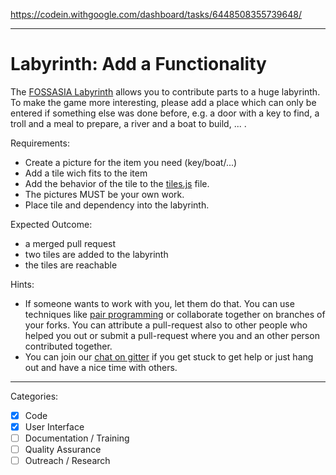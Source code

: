 https://codein.withgoogle.com/dashboard/tasks/6448508355739648/

---

# Labyrinth: Add a Functionality

The [FOSSASIA Labyrinth](https://github.com/fossasia/labyrinth/) allows you to contribute parts to a huge labyrinth.
To make the game more interesting, please add a place which can only be entered if something else was done before,
e.g. a door with a key to find, a troll and a meal to prepare, a river and a boat to build, ... .

Requirements:
- Create a picture for the item you need (key/boat/...)
- Add a tile wich fits to the item
- Add the behavior of the tile to the [tiles.js](https://github.com/fossasia/labyrinth/blob/master/js/tiles.js) file.
- The pictures MUST be your own work.
- Place tile and dependency into the labyrinth.

Expected Outcome:
- a merged pull request
- two tiles are added to the labyrinth
- the tiles are reachable

Hints:
- If someone wants to work with you, let them do that. You can use techniques like [pair programming](https://www.youtube.com/watch?v=vgkahOzFH2Q) or collaborate together on branches of your forks. You can attribute a pull-request also to other people who helped you out or submit a pull-request where you and an other person contributed together.
- You can join our [chat on gitter](https://gitter.im/fossasia/labyrinth) if you get stuck to get help or just hang out and have a nice time with others.

---

Categories:
- [X] Code
- [X] User Interface
- [ ] Documentation / Training
- [ ] Quality Assurance
- [ ] Outreach / Research
